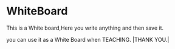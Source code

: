 # WhiteBoard

This is a White board,Here you write anything and then save it.

you can use it as a White Board when TEACHING.
|THANK YOU.|

